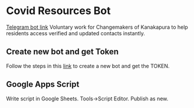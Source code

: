 # Covid Resources Bot

[Telegram bot link](https://t.me/CMKR_Covid_Helpline_Bot)
Voluntary work for Changemakers of Kanakapura to help residents access verified and updated contacts instantly.

## Create new bot and get Token 
Follow the steps in this [link](https://core.telegram.org/bots) to create a new bot and get the TOKEN.

## Google Apps Script
Write script in Google Sheets. Tools->Script Editor.
Publish as new.
